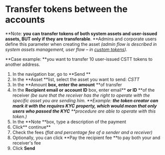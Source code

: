 # Transfer tokens between the accounts

**Note: **you can transfer tokens of both system assets and user-issued assets, BUT only if they are transferable**. **Admins and corporate users define this parameter when creating the asset _(admin flow is described in system assets management, user flow – in [custom tokens](../User-issued-tokens/overview.md))._

**Case example: **you want to transfer 10 user-issued CSTT tokens to another address.



1.  In the navigation bar, go to **Send **
1.  In the **Asset **list, select the asset you want to send: _CSTT_
1.  In the **Amount **box, enter the amount** **of transfer
1.  In the **Recipient email or** **account ID** box, enter email** **or ID** **of the receiver _(be sure that the receiver has the right to operate with the specific asset you are sending him. **Example: **the token creator can mark it with the requires KYC** **property, which would mean that only users who passed the KYC** **procedure are able to operate with this token.)_
1.  In the **Note **box, type a description of the payment
1.  Click** continue**
1.  Check the fees _(flat and percentage fee of a sender and a receiver)_
1.  Optionally, you can click **Pay the recipient fee **to pay both your and receiver's fee
1.  Click **Send**